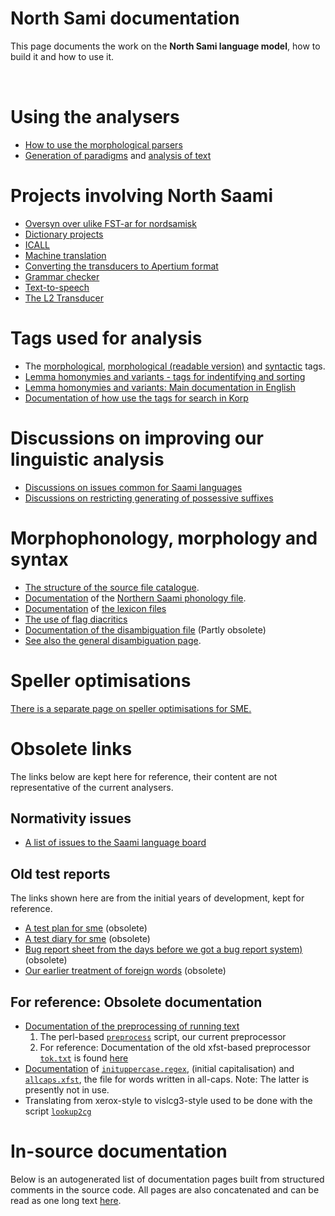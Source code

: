 # North Sami documentation

This page documents the work on the **North Sami language model**, how to build it and how to use it.

<a href="https://giellalt.github.io/MaturityClassification.html"><img src="https://img.shields.io/badge/Maturity-Experiment-black.svg" height="15"/></a>
<a href="https://www.gnu.org/licenses/gpl-3.0"><img src="https://img.shields.io/badge/Lic-GPLv3-blue.svg" height="15"/></a>
<a href="https://github.com/giellalt/lang-sme/issues"><img src="https://img.shields.io/github/issues/giellalt/lang-sme" height="15"/></a>
<a href="https://github.com/giellalt/lang-sme/actions"><img src="https://github.com/giellalt/lang-sme/workflows/Speller%20CI+CD/badge.svg" height="15"/></a>


# Using the analysers

-   [How to use the morphological
    parsers](/tools/docu-sme-manual.html)
-   [Generation of paradigms](http://giellatekno.uit.no/cgi/p-sme.sme.html) and
    [analysis of text](http://giellatekno.uit.no/cgi/d-sme.sme.html)

# Projects involving North Saami


-   [Oversyn over ulike FST-ar for nordsamisk](KompilereFST.html)
-   [Dictionary projects](/dicts/dicts.html)
-   [ICALL](/ped/index.html)
-   [Machine translation](/mt/MachineTranslation.html)
-   [Converting the transducers to Apertium format](ConvertingToApertium.html)
-   [Grammar
    checker](http://gtweb.uit.no/cgi-bin/wiki/index.php/North_Saami_grammar_checker)
-   [Text-to-speech](http://giellatekno.uit.no//tts-plan.html)
-   [The L2 Transducer](TheL2Transducer.html)

# Tags used for analysis


-   The [morphological](docu-sme-grammartags.html), [morphological
    (readable version)](docu-mini-smi-grammartags.html) and
    [syntactic](docu-sme-syntaxtags.html) tags.
-   [Lemma homonymies and variants - tags for indentifying and
    sorting](../smi/lemma.html)
-   [Lemma homonymies and variants: Main documentation in
    English](../common/Variation_in_lexc.html)
-   [Documentation of how use the tags for search in
    Korp](../common/cqp.nob.html)

# Discussions on improving our linguistic analysis

-   [Discussions on issues common for Saami
    languages](../smi/index.html)
-   [Discussions on restricting generating of possessive
    suffixes](PXdiscussion.html)

# Morphophonology, morphology and syntax

-   [The structure of the source file catalogue](/infra/infraremake/NewinfraCatalogues.html).
-   [Documentation](docu-sme-twol.html) of the
    [Northern Saami phonology file](https://giellalt.com/giellalt/lang-sme/src/fst/phonology.twolc).
-   [Documentation](docu-sme-lex.html) of [the lexicon
    files](https://giellalt.com/giellalt/lang-sme/src/fst/)
-   [The use of flag diacritics](docu-sme-flag-diacritics.html)
-   [Documentation of the disambiguation
    file](docu-sme-dis.html) (Partly obsolete)
-   [See also the general disambiguation
    page](../../ling/docu-disambiguation.html).


# Speller optimisations

[There is a separate page on speller
optimisations for SME.](SpellerConfiguration.html)

# Obsolete links
The links below are kept here for reference, their content are not representative of the current analysers.

## Normativity issues
-   [A list of issues to the Saami language
    board](normativity-issues.html)


## Old test reports
The links shown here are from the initial years of development, kept for reference.

-   [A test plan for sme](docu-sme-testplan.html) (obsolete)
-   [A test diary for sme](sme-testdiary.html) (obsolete)
-   [Bug report sheet from the days before we got a bug report
    system)](docu-sme-bugs.html) (obsolete)
-   [Our earlier treatment of foreign
    words](../../ling/docu-foreign.html) (obsolete)

## For reference: Obsolete documentation 
-   [Documentation of the preprocessing of running
    text](../../ling/preprocessor.html)
    1.  The perl-based
        [`preprocess`](https://gtsvn.uit.no/langtech/trunk/gt/script/preprocess)
        script, our current preprocessor
    2.  For reference: Documentation of the old xfst-based preprocessor
        [`tok.txt`](https://gtsvn.uit.no/langtech/trunk/gt/sme/src/tok.txt)
        is found [here](docu-sme-preprocessor.html)
-   [Documentation](../../ling/docu-case-allcaps.html) of
    [`inituppercase.regex`](https://gtsvn.uit.no/langtech/trunk/langs/sme/src/orthography/inituppercase.regex),
    (initial capitalisation) and
    [`allcaps.xfst`](https://gtsvn.uit.no/langtech/trunk/gt/common/src/allcaps.xfst),
    the file for words written in all-caps. Note: The latter is
    presently not in use.
-   Translating from xerox-style to vislcg3-style used to be done with the
    script
    [`lookup2cg`](https://gtsvn.uit.no/langtech/trunk/gt/script/lookup2cg)

# In-source documentation

Below is an autogenerated list of documentation pages built from structured comments in the source code. All pages are also concatenated and can be read as one long text [here](sme.md).
